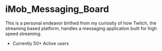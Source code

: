 # iMob_Messaging_Board
This is a personal endeavor birthed from my curiosity of how Twitch, the streaming based platform, handles a messaging application built for high speed streaming.
- Currently 50+ Active users
